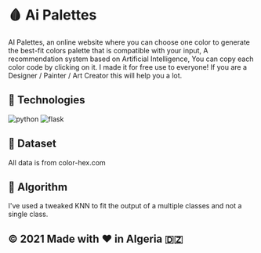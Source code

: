 # :drop_of_blood: Ai Palettes
AI Palettes, an online website where you can choose one color to generate the best-fit colors palette that is compatible with your input, A recommendation system based on Artificial Intelligence, You can copy each color code by clicking on it. I made it for free use to everyone! If you are a Designer / Painter / Art Creator this will help you a lot.

## :wrench: Technologies 

![python](https://img.shields.io/badge/python-3.8-black?logo=python)
![flask](https://img.shields.io/badge/python-flask-black?logo=python)

## :file_folder: Dataset
All data is from color-hex.com

## :test_tube: Algorithm
I've used a tweaked KNN to fit the output of a multiple classes and not a single class.


## :copyright: 2021 Made with :heart: in Algeria :algeria:
